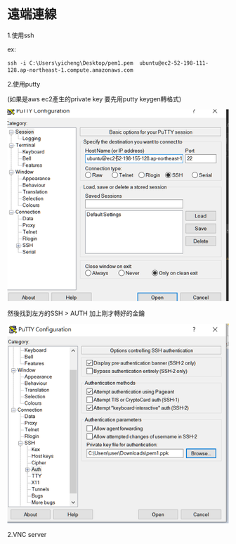 # 遠端連線

1.使用ssh

ex:

```text
ssh -i C:\Users\yicheng\Desktop/pem1.pem  ubuntu@ec2-52-198-111-128.ap-northeast-1.compute.amazonaws.com
```

2.使用putty

\(如果是aws ec2產生的private key 要先用putty keygen轉格式\)

![](.gitbook/assets/0aa1.png)

然後找到左方的SSH &gt; AUTH 加上剛才轉好的金鑰

![](.gitbook/assets/sa20.png)

2.VNC server

